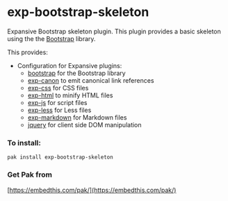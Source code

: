 exp-bootstrap-skeleton
===

Expansive Bootstrap skeleton plugin. This plugin provides a basic skeleton using the
the [Bootstrap](http://getbootstrap.com/) library.

This provides:

 * Configuration for Expansive plugins:
    * [bootstrap](http://getbootstrap.com/) for the Bootstrap library
    * [exp-canon](https://github.com/embedthis/exp-canon) to emit canonical link references
    * [exp-css](https://github.com/embedthis/exp-css) for CSS files
    * [exp-html](https://github.com/embedthis/exp-html) to minify HTML files
    * [exp-js](https://github.com/embedthis/exp-js) for script files
    * [exp-less](https://github.com/embedthis/exp-less) for Less files
    * [exp-markdown](https://github.com/embedthis/exp-markdown) for Markdown files
    * [jquery](https://github.com/jquery/jquery) for client side DOM manipulation

### To install:

    pak install exp-bootstrap-skeleton

### Get Pak from

[https://embedthis.com/pak/](https://embedthis.com/pak/)
